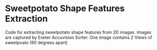 # Sweetpotato Shape Features Extraction
Code for extracting sweetpotato shape features from 2D images.
Images are captured by Exeter Accuvision Sorter. One image contains 2 Views of sweetpoato (90 degrees apart)

